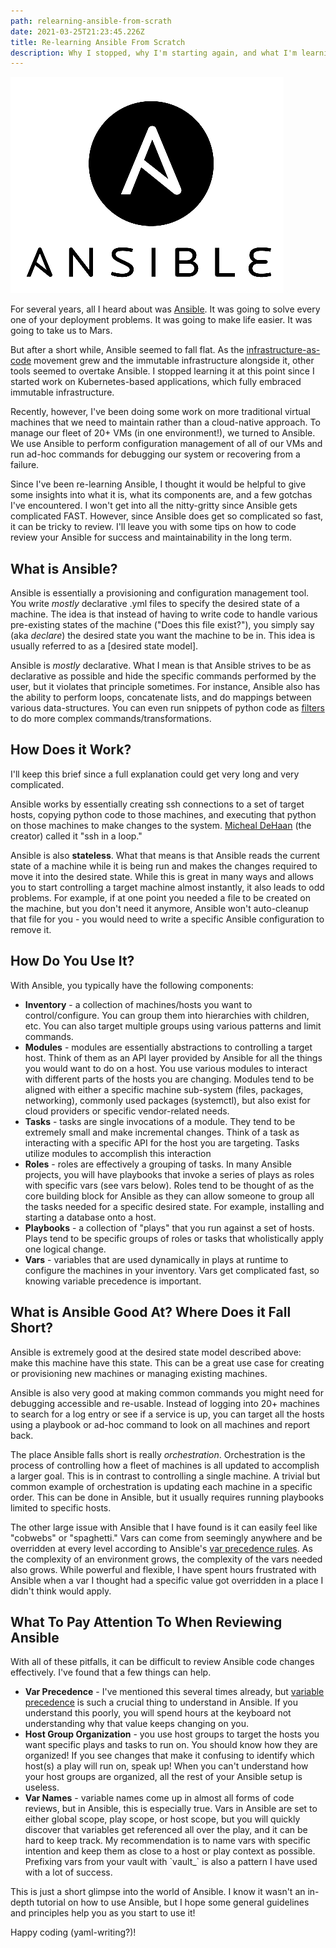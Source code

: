 ```yaml
---
path: relearning-ansible-from-scrath
date: 2021-03-25T21:23:45.226Z
title: Re-learning Ansible From Scratch
description: Why I stopped, why I'm starting again, and what I'm learning.
---
```

![Ansible logo](../assets/ansible-logo.png "Ansible logo")



For several years, all I heard about was [Ansible](ansible.com). It was going to solve every one of your deployment problems. It was going to make life easier. It was going to take us to Mars.

But after a short while, Ansible seemed to fall flat. As the [infrastructure-as-code](https://en.wikipedia.org/wiki/Infrastructure_as_code) movement grew and the immutable infrastructure alongside it, other tools seemed to overtake Ansible. I stopped learning it at this point since I started work on Kubernetes-based applications, which fully embraced immutable infrastructure.

Recently, however, I've been doing some work on more traditional virtual machines that we need to maintain rather than a cloud-native approach. To manage our fleet of 20+ VMs (in one environment!), we turned to Ansible. We use Ansible to perform configuration management of all of our VMs and run ad-hoc commands for debugging our system or recovering from a failure.

Since I've been re-learning Ansible, I thought it would be helpful to give some insights into what it is, what its components are, and a few gotchas I've encountered. I won't get into all the nitty-gritty since Ansible gets complicated FAST. However, since Ansible does get so complicated so fast, it can be tricky to review. I'll leave you with some tips on how to code review your Ansible for success and maintainability in the long term.

## What is Ansible?

Ansible is essentially a provisioning and configuration management tool. You write *mostly* declarative .yml files to specify the desired state of a machine. The idea is that instead of having to write code to handle various pre-existing states of the machine ("Does this file exist?"), you simply say (aka *declare*) the desired state you want the machine to be in. This idea is usually referred to as a \[desired state model].

Ansible is *mostly* declarative. What I mean is that Ansible strives to be as declarative as possible and hide the specific commands performed by the user, but it violates that principle sometimes. For instance, Ansible also has the ability to perform loops, concatenate lists, and do mappings between various data-structures. You can even run snippets of python code as [filters](https://docs.ansible.com/ansible/2.3/playbooks_filters.html) to do more complex commands/transformations.

## How Does it Work?

I'll keep this brief since a full explanation could get very long and very complicated.

Ansible works by essentially creating ssh connections to a set of target hosts, copying python code to those machines, and executing that python on those machines to make changes to the system. [Micheal DeHaan](https://twitter.com/laserllama) (the creator) called it "ssh in a loop."

Ansible is also **stateless**. What that means is that Ansible reads the current state of a machine while it is being run and makes the changes required to move it into the desired state. While this is great in many ways and allows you to start controlling a target machine almost instantly, it also leads to odd problems. For example, if at one point you needed a file to be created on the machine, but you don't need it anymore, Ansible won't auto-cleanup that file for you - you would need to write a specific Ansible configuration to remove it.

## How Do You Use It?

With Ansible, you typically have the following components:

* **Inventory** - a collection of machines/hosts you want to control/configure. You can group them into hierarchies with children, etc. You can also target multiple groups using various patterns and limit commands.
* **Modules** - modules are essentially abstractions to controlling a target host. Think of them as an API layer provided by Ansible for all the things you would want to do on a host. You use various modules to interact with different parts of the hosts you are changing. Modules tend to be aligned with either a specific machine sub-system (files, packages, networking), commonly used packages (systemctl), but also exist for cloud providers or specific vendor-related needs.
* **Tasks** - tasks are single invocations of a module. They tend to be extremely small and make incremental changes. Think of a task as interacting with a specific API for the host you are targeting. Tasks utilize modules to accomplish this interaction
* **Roles** - roles are effectively a grouping of tasks. In many Ansible projects, you will have playbooks that invoke a series of plays as roles with specific vars (see vars below). Roles tend to be thought of as the core building block for Ansible as they can allow someone to group all the tasks needed for a specific desired state. For example, installing and starting a database onto a host.
* **Playbooks** - a collection of "plays" that you run against a set of hosts. Plays tend to be specific groups of roles or tasks that wholistically apply one logical change.
* **Vars** - variables that are used dynamically in plays at runtime to configure the machines in your inventory. Vars get complicated fast, so knowing variable precedence is important.

## What is Ansible Good At? Where Does it Fall Short?

Ansible is extremely good at the desired state model described above: make this machine have this state. This can be a great use case for creating or provisioning new machines or managing existing machines.

Ansible is also very good at making common commands you might need for debugging accessible and re-usable. Instead of logging into 20+ machines to search for a log entry or see if a service is up, you can target all the hosts using a playbook or ad-hoc command to look on all machines and report back.

The place Ansible falls short is really *orchestration*. Orchestration is the process of controlling how a fleet of machines is all updated to accomplish a larger goal. This is in contrast to controlling a single machine. A trivial but common example of orchestration is updating each machine in a specific order. This can be done in Ansible, but it usually requires running playbooks limited to specific hosts.

The other large issue with Ansible that I have found is it can easily feel like "cobwebs" or "spaghetti." Vars can come from seemingly anywhere and be overridden at every level according to Ansible's [var precedence rules](https://docs.ansible.com/ansible/latest/user_guide/playbooks_variables.html#variable-precedence-where-should-i-put-a-variable). As the complexity of an environment grows, the complexity of the vars needed also grows. While powerful and flexible, I have spent hours frustrated with Ansible when a var I thought had a specific value got overridden in a place I didn't think would apply.

## What To Pay Attention To When Reviewing Ansible

With all of these pitfalls, it can be difficult to review Ansible code changes effectively. I've found that a few things can help.

* **Var Precedence** - I've mentioned this several times already, but [variable precedence](https://docs.ansible.com/ansible/latest/user_guide/playbooks_variables.html#variable-precedence-where-should-i-put-a-variable) is such a crucial thing to understand in Ansible. If you understand this poorly, you will spend hours at the keyboard not understanding why that value keeps changing on you.
* **Host Group Organization** - you use host groups to target the hosts you want specific plays and tasks to run on. You should know how they are organized! If you see changes that make it confusing to identify which host(s) a play will run on, speak up! When you can't understand how your host groups are organized, all the rest of your Ansible setup is useless.
* **Var Names** - variable names come up in almost all forms of code reviews, but in Ansible, this is especially true. Vars in Ansible are set to either global scope, play scope, or host scope, but you will quickly discover that variables get referenced all over the play, and it can be hard to keep track. My recommendation is to name vars with specific intention and keep them as close to a host or play context as possible. Prefixing vars from your vault with \`vault_\` is also a pattern I have used with a lot of success.

This is just a short glimpse into the world of Ansible. I know it wasn't an in-depth tutorial on how to use Ansible, but I hope some general guidelines and principles help you as you start to use it!

Happy coding (yaml-writing?)!